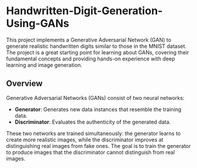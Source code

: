 # Handwritten-Digit-Generation-Using-GANs

This project implements a Generative Adversarial Network (GAN) to generate realistic handwritten digits similar to those in the MNIST dataset. The project is a great starting point for learning about GANs, covering their fundamental concepts and providing hands-on experience with deep learning and image generation.

## Overview

Generative Adversarial Networks (GANs) consist of two neural networks:
- **Generator**: Generates new data instances that resemble the training data.
- **Discriminator**: Evaluates the authenticity of the generated data.

These two networks are trained simultaneously: the generator learns to create more realistic images, while the discriminator improves at distinguishing real images from fake ones. The goal is to train the generator to produce images that the discriminator cannot distinguish from real images.

